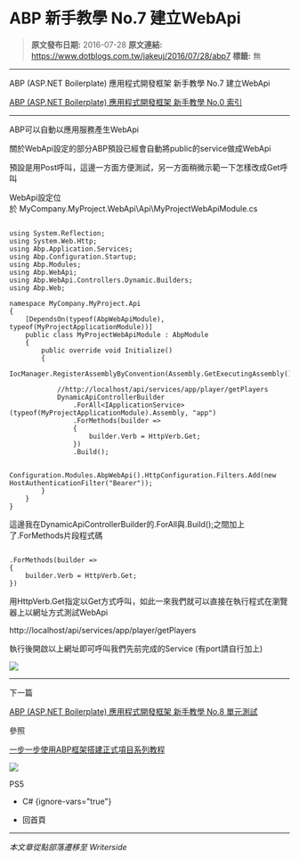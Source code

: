 # ABP 新手教學 No.7 建立WebApi

> **原文發布日期:** 2016-07-28
> **原文連結:** https://www.dotblogs.com.tw/jakeuj/2016/07/28/abp7
> **標籤:** 無

---

ABP (ASP.NET Boilerplate) 應用程式開發框架 新手教學 No.7 建立WebApi

​[ABP (ASP.NET Boilerplate) 應用程式開發框架 新手教學 No.0 索引](https://dotblogs.com.tw/jakeuj/2016/07/28/abp0)

---

ABP可以自動以應用服務產生WebApi

關於WebApi設定的部分ABP預設已經會自動將public的service做成WebApi

預設是用Post呼叫，這邊一方面方便測試，另一方面稍微示範一下怎樣改成Get呼叫

WebApi設定位於 MyCompany.MyProject.WebApi\Api\MyProjectWebApiModule.cs

```

using System.Reflection;
using System.Web.Http;
using Abp.Application.Services;
using Abp.Configuration.Startup;
using Abp.Modules;
using Abp.WebApi;
using Abp.WebApi.Controllers.Dynamic.Builders;
using Abp.Web;

namespace MyCompany.MyProject.Api
{
    [DependsOn(typeof(AbpWebApiModule), typeof(MyProjectApplicationModule))]
    public class MyProjectWebApiModule : AbpModule
    {
        public override void Initialize()
        {
            IocManager.RegisterAssemblyByConvention(Assembly.GetExecutingAssembly());

            //http://localhost/api/services/app/player/getPlayers
            DynamicApiControllerBuilder
                .ForAll<IApplicationService>(typeof(MyProjectApplicationModule).Assembly, "app")
                .ForMethods(builder =>
                {
                    builder.Verb = HttpVerb.Get;
                })
                .Build();

            Configuration.Modules.AbpWebApi().HttpConfiguration.Filters.Add(new HostAuthenticationFilter("Bearer"));
        }
    }
}
```

這邊我在DynamicApiControllerBuilder的.ForAll與.Build();之間加上了.ForMethods片段程式碼

```

.ForMethods(builder =>
{
    builder.Verb = HttpVerb.Get;
})
```

用HttpVerb.Get指定以Get方式呼叫，如此一來我們就可以直接在執行程式在瀏覽器上以網址方式測試WebApi

http://localhost/api/services/app/player/getPlayers

執行後開啟以上網址即可呼叫我們先前完成的Service (有port請自行加上)

![](https://dotblogsfile.blob.core.windows.net/user/jakeuj/897bd0d4-bf8d-4568-89c6-a0850d226e51/1469680650_66273.png)

---

下一篇

[ABP (ASP.NET Boilerplate) 應用程式開發框架 新手教學 No.8 單元測試](https://dotblogs.com.tw/jakeuj/2016/07/28/abp6)

參照

[一步一步使用ABP框架搭建正式項目系列教程](http://www.cnblogs.com/farb/p/4849791.html)

![](https://card.psnprofiles.com/1/jakeuj.png)

PS5

* C#
{ignore-vars="true"}

* 回首頁

---

*本文章從點部落遷移至 Writerside*
